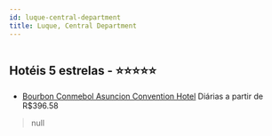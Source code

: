 ```yaml
---
id: luque-central-department
title: Luque, Central Department
---
```


<center><img src="http://www.hotelresb2b.com/images/hoteles/700029_foto_1.jpg" alt="" /></center>


## Hotéis 5 estrelas - ⭐️⭐️⭐️⭐️⭐️

-    [Bourbon Conmebol Asuncion Convention Hotel](https://www.hurb.com/hoteis/luque/bourbon-conmebol-asuncion-convention-hotel-JNP-JP054053?cmp=18055) Diárias a partir de R$396.58
   > null
